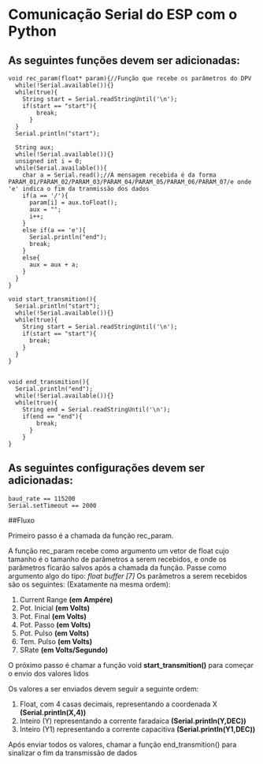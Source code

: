 # Comunicação Serial do ESP com o Python

## As seguintes funções devem ser adicionadas:
	void rec_param(float* param){//Função que recebe os parâmetros do DPV
	  while(!Serial.available()){}
	  while(true){
	    String start = Serial.readStringUntil('\n');
	    if(start == "start"){
	        break;
	      }
	  }
	  Serial.println("start");
	  
	  String aux;
	  while(!Serial.available()){}
	  unsigned int i = 0;
	  while(Serial.available()){
	    char a = Serial.read();//A mensagem recebida é da forma PARAM_01/PARAM_02/PARAM_03/PARAM_04/PARAM_05/PARAM_06/PARAM_07/e onde 'e' indica o fim da tranmissão dos dados
	    if(a == '/'){
	      param[i] = aux.toFloat();
	      aux = ""; 
	      i++;
	    }
	    else if(a == 'e'){
	      Serial.println("end");
	      break;
	    }
	    else{
	      aux = aux + a;
	    }
	  }  
	}

	void start_transmition(){
	  Serial.println("start");
	  while(!Serial.available()){}
	  while(true){
	    String start = Serial.readStringUntil('\n');
	    if(start == "start"){
	      break;
	    }
	  }
	}


	void end_transmition(){
	  Serial.println("end");
	  while(!Serial.available()){}
	  while(true){
	    String end = Serial.readStringUntil('\n');
	    if(end == "end"){
	        break;
	      }
	    }
	}

## As seguintes configurações devem ser adicionadas:
	baud_rate == 115200
	Serial.setTimeout == 2000 

##Fluxo 

Primeiro passo é a chamada da função rec_param.

A função rec_param recebe como argumento um vetor de float cujo tamanho é o tamanho de parâmetros a serem recebidos,
e onde os parâmetros ficarão salvos após a chamada da função.
Passe como argumento algo do tipo: *float buffer [7]*
Os parâmetros a serem recebidos são os seguintes: (Exatamente na mesma ordem):

1. Current Range	**(em Ampére)**
2. Pot. Inicial 	**(em Volts)**
3. Pot. Final		**(em Volts)**
4. Pot. Passo		**(em Volts)**
5. Pot. Pulso		**(em Volts)**
6. Tem. Pulso		**(em Volts)**
7. SRate			**(em Volts/Segundo)**

O próximo passo é chamar a função void **start_transmition()** para começar o envio dos valores lidos 

Os valores a ser enviados devem seguir a seguinte ordem:

1. Float, com 4 casas decimais, representando a coordenada X 	**(Serial.println(X,4))**
2. Inteiro (Y) representando a corrente faradaica 				**(Serial.println(Y,DEC))**
3. Inteiro (Y1) representando a corrente capacitiva 			**(Serial.println(Y1,DEC))**

Após enviar todos os valores, chamar a função end_transmition() para sinalizar o fim da transmissão de dados